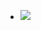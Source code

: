 - ![](https://firebasestorage.googleapis.com/v0/b/firescript-577a2.appspot.com/o/imgs%2Fapp%2Fxinyiheng%2F5cmkWxzaGT.png?alt=media&token=a09d0ac8-fa62-4ff2-a75c-ea427a43e6cf)
